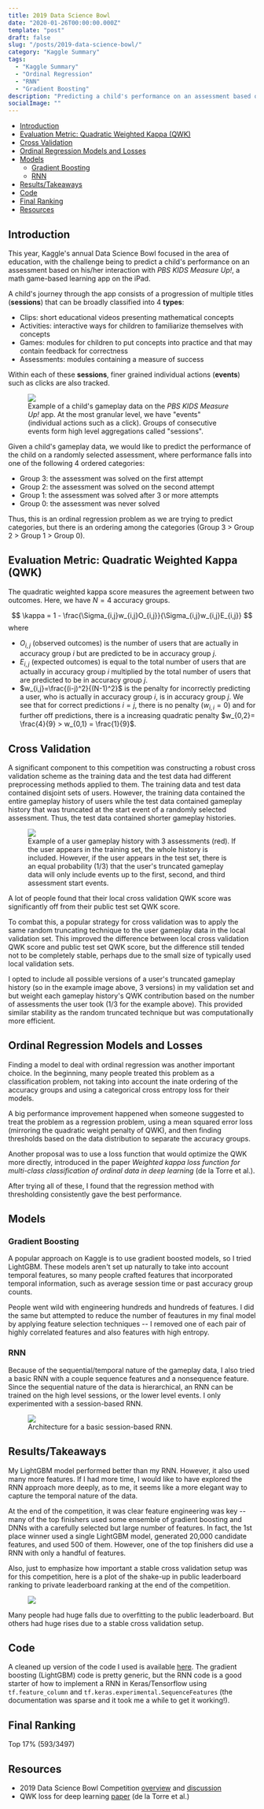 ```yaml
---
title: 2019 Data Science Bowl
date: "2020-01-26T00:00:00.000Z"
template: "post"
draft: false
slug: "/posts/2019-data-science-bowl/"
category: "Kaggle Summary"
tags:
  - "Kaggle Summary"
  - "Ordinal Regression"
  - "RNN"
  - "Gradient Boosting"
description: "Predicting a child's performance on an assessment based on an educational app's gameplay data - an ordinal regression problem."
socialImage: ""
---
```


- [Introduction](#introduction)
- [Evaluation Metric: Quadratic Weighted Kappa (QWK)](#evaluation-metric-quadratic-weighted-kappa-qwk)
- [Cross Validation](#cross-validation)
- [Ordinal Regression Models and Losses](#ordinal-regression-models-and-losses)
- [Models](#models)
  - [Gradient Boosting](#gradient-boosting)
  - [RNN](#rnn)
- [Results/Takeaways](#resultstakeaways)
- [Code](#code)
- [Final Ranking](#final-ranking)
- [Resources](#resources)


## Introduction
This year, Kaggle's annual Data Science Bowl focused in the area of education, with the challenge being to predict a child's performance on an assessment based on his/her interaction with *PBS KIDS Measure Up!*, a math game-based learning app on the iPad.

A child's journey through the app consists of a progression of multiple titles (**sessions**) that can be broadly classified into 4 **types**:
- Clips: short educational videos presenting mathematical concepts
- Activities: interactive ways for children to familiarize themselves with concepts
- Games: modules for children to put concepts into practice and that may contain feedback for correctness
- Assessments: modules containing a measure of success

Within each of these **sessions**, finer grained individual actions (**events**) such as clicks are also tracked.

<figure>
    <img src="/media/2019-data-science-bowl/Gameplay Data.svg" />
    <figcaption>Example of a child's gameplay data on the <i>PBS KIDS Measure Up!</i> app. At the most granular level, we have "events" (individual actions such as a click). Groups of consecutive events form high level aggregations called "sessions".</figcaption>
</figure>

Given a child's gameplay data, we would like to predict the performance of the child on a randomly selected assessment, where performance falls into one of the following 4 ordered categories:
- Group 3: the assessment was solved on the first attempt
- Group 2: the assessment was solved on the second attempt
- Group 1: the assessment was solved after 3 or more attempts
- Group 0: the assessment was never solved

Thus, this is an ordinal regression problem as we are trying to predict categories, but there is an ordering among the categories (Group 3 > Group 2 > Group 1 > Group 0).

## Evaluation Metric: Quadratic Weighted Kappa (QWK)
The quadratic weighted kappa score measures the agreement between two outcomes. Here, we have $N=4$ accuracy groups.

$$
\kappa = 1 - \frac{\Sigma_{i,j}w_{i,j}O_{i,j}}{\Sigma_{i,j}w_{i,j}E_{i,j}}
$$
where 
* $O_{i,j}$ (observed outcomes) is the number of users that are actually in accuracy group $i$ but are predicted to be in accuracy group $j$.
* $E_{i,j}$ (expected outcomes) is equal to the total number of users that are actually in accuracy group $i$ multiplied by the total number of users that are predicted to be in accuracy group $j$.
* $w_{i,j}=\frac{(i-j)^2}{(N-1)^2}$ is the penalty for incorrectly predicting a user, who is actually in accuracy group $i$, is in accuracy group $j$. We see that for correct predictions $i=j$, there is no penalty ($w_{i,i}=0$) and for further off predictions, there is a increasing quadratic penalty $w_{0,2}= \frac{4}{9} > w_{0,1} = \frac{1}{9}$. 

## Cross Validation
A significant component to this competition was constructing a robust cross validation scheme as the training data and the test data had different preprocessing methods applied to them. The training data and test data contained disjoint sets of users. However, the training data contained the entire gameplay history of users while the test data contained gameplay history that was truncated at the start event of a randomly selected assessment. Thus, the test data contained shorter gameplay histories.

<figure>
    <img src="/media/2019-data-science-bowl/Train vs Test.svg" />
    <figcaption>Example of a user gameplay history with 3 assessments (red). If the user appears in the training set, the whole history is included. However, if the user appears in the test set, there is an equal probability (1/3) that the user's truncated gameplay data will only include events up to the first, second, and third assessment start events.</figcaption>
</figure>

A lot of people found that their local cross validation QWK score was significantly off from their public test set QWK score. 

To combat this, a popular strategy for cross validation was to apply the same random truncating technique to the user gameplay data in the local validation set. This improved the difference between local cross validation QWK score and public test set QWK score, but the difference still tended not to be completely stable, perhaps due to the small size of typically used local validation sets. 

I opted to include all possible versions of a user's truncated gameplay history (so in the example image above, 3 versions) in my validation set and but weight each gameplay history's QWK contribution based on the number of assessments the user took (1/3 for the example above). This provided similar stability as the random truncated technique but was computationally more efficient.

## Ordinal Regression Models and Losses
Finding a model to deal with ordinal regression was another important choice. In the beginning, many people treated this problem as a classification problem, not taking into account the inate ordering of the accuracy groups and using a categorical cross entropy loss for their models. 

A big performance improvement happened when someone suggested to treat the problem as a regression problem, using a mean squared error loss (mirroring the quadratic weight penalty of QWK), and then finding thresholds based on the data distribution to separate the accuracy groups. 

Another proposal was to use a loss function that would optimize the QWK more directly, introduced in the paper *Weighted kappa loss function for multi-class classification of ordinal data in deep learning* (de la Torre et al.). 

After trying all of these, I found that the regression method with thresholding consistently gave the best performance.

## Models
### Gradient Boosting
A popular approach on Kaggle is to use gradient boosted models, so I tried LightGBM. These models aren't set up naturally to take into account temporal features, so many people crafted features that incorporated temporal information, such as average session time or past accuracy group counts. 

People went wild with engineering hundreds and hundreds of features. I did the same but attempted to reduce the number of feautures in my final model by applying feature selection techniques -- I removed one of each pair of highly correlated features and also features with high entropy.

### RNN
Because of the sequential/temporal nature of the gameplay data, I also tried a basic RNN with a couple sequence features and a nonsequence feature. Since the sequential nature of the data is hierarchical, an RNN can be trained on the high level sessions, or the lower level events. I only experimented with a session-based RNN.

<figure>
    <img src="/media/2019-data-science-bowl/Session RNN Architecture.svg" />
    <figcaption>Architecture for a basic session-based RNN.</figcaption>
</figure>

## Results/Takeaways
My LightGBM model performed better than my RNN. However, it also used many more features. If I had more time, I would like to have explored the RNN approach more deeply, as to me, it seems like a more elegant way to capture the temporal nature of the data. 

At the end of the competition, it was clear feature engineering was key -- many of the top finishers used some ensemble of gradient boosting and DNNs with a carefully selected but large number of features. In fact, the 1st place winner used a single LightGBM model, generated 20,000 candidate features, and used 500 of them. However, one of the top finishers did use a RNN with only a handful of features.

Also, just to emphasize how important a stable cross validation setup was for this competition, here is a plot of the shake-up in public leaderboard ranking to private leaderboard ranking at the end of the competition.

<figure>
    <img src="/media/2019-data-science-bowl/Leaderboard Shakeup.svg" />
</figure>

Many people had huge falls due to overfitting to the public leaderboard. But others had huge rises due to a stable cross validation setup.

## Code
A cleaned up version of the code I used is available [here](https://github.com/K-Niu/kaggle/tree/master/dsb_2019). The gradient boosting (LightGBM) code is pretty generic, but the RNN code is a good starter of how to implement a RNN in Keras/Tensorflow using `tf.feature_column` and `tf.keras.experimental.SequenceFeatures` (the documentation was sparse and it took me a while to get it working!).


## Final Ranking
Top 17% (593/3497)

## Resources
- 2019 Data Science Bowl Competition [overview](https://www.kaggle.com/c/data-science-bowl-2019/overview) and [discussion](https://www.kaggle.com/c/data-science-bowl-2019/discussion)
- QWK loss for deep learning [paper](https://www.sciencedirect.com/science/article/abs/pii/S0167865517301666) (de la Torre et al.)